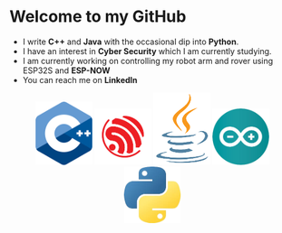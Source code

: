 Welcome to my GitHub 
=======
- I write **C++** and **Java** with the occasional dip into **Python**.
- I have an interest in **Cyber Security** which I am currently studying.
- I am currently working on controlling my robot arm and rover using ESP32S and **ESP-NOW** 
- You can reach me on **LinkedIn**
<p align="center">


  <img src="assets/c++Logo.png" alt="c++ Logo" height="112" width="100" />
  <img src="assets/esp32Logo.png" alt="esp32 logo" height="100" width="100" />
  <img src="assets/javaLogo.png" alt="java Logo" height="128" width="100" />
  <img src="assets/arduinoLogo.png" alt="Arduino logo" height="100" width="100" />
  <img src="assets/pythonLogo.png" alt="python logo" height="100" width="100" />
 </p>

<!--
**UNIJackS/UNIJackS** is a ✨ _special_ ✨ repository because its `README.md` (this file) appears on your GitHub profile.

Here are some ideas to get you started:

- 🔭 I’m currently working on ...
- 🌱 I’m currently learning ...
- 👯 I’m looking to collaborate on ...
- 🤔 I’m looking for help with ...
- 💬 Ask me about ...
- 📫 How to reach me: ...
- 😄 Pronouns: ...
- ⚡ Fun fact: ...
-->
